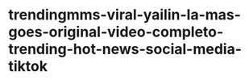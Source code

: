 # trendingmms-viral-yailin-la-mas-goes-original-video-completo-trending-hot-news-social-media-tiktok
